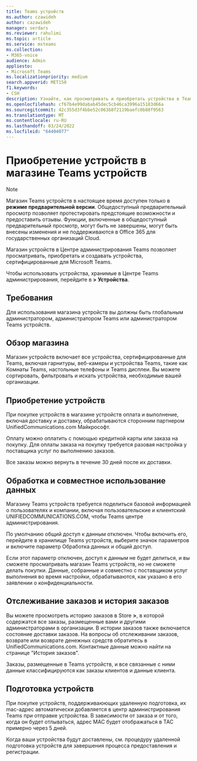 ```yaml
---
title: Teams устройств
ms.author: czawideh
author: cazawideh
manager: serdars
ms.reviewer: rahulimi
ms.topic: article
ms.service: msteams
ms.collection:
- M365-voice
audience: Admin
appliesto:
- Microsoft Teams
ms.localizationpriority: medium
search.appverid: MET150
f1.keywords:
- CSH
description: Узнайте, как просматривать и приобретать устройства в Teams Центре администрирования
ms.openlocfilehash: cf67b4e99dabab45dec5cb46ca3996a15183d66a
ms.sourcegitcommit: 42c355d3f4bbe52c063b8f2119baefc0b88f9563
ms.translationtype: MT
ms.contentlocale: ru-RU
ms.lasthandoff: 03/24/2022
ms.locfileid: "64404077"
---
```

# <a name="purchase-devices-in-the-teams-device-store"></a>Приобретение устройств в магазине Teams устройств

>[!NOTE]
>Магазин Teams устройств в настоящее время доступен только в **режиме предварительной версии**. Общедоступный предварительный просмотр позволяет протестировать предстоящие возможности и предоставить отзывы. Функции, включенные в общедоступный предварительный просмотр, могут быть не завершены, могут быть внесены изменения и не поддерживаются в Office 365 для государственных организаций Cloud.

Магазин устройств в Центре администрирования Teams позволяет просматривать, приобретать и создавать устройства, сертифицированные для Microsoft Teams.  

 Чтобы использовать устройства, хранимые в Центре Teams администрирования, перейдите в **> Устройства**.

## <a name="requirements"></a>Требования

Для использования магазина устройств вы должны быть глобальным администратором, администратором Teams или администратором Teams устройств.

## <a name="browse-the-store"></a>Обзор магазина

Магазин устройств включает все устройства, сертифицированные для Teams, включая гарнитуры, веб-камеры и устройства Teams, такие как Комнаты Teams, настольные телефоны и Teams дисплеи. Вы можете сортировать, фильтровать и искать устройства, необходимые вашей организации.

## <a name="purchase-devices"></a>Приобретение устройств

При покупке устройств в магазине устройств оплата и выполнение, включая доставку и доставку, обрабатываются сторонним партнером UnifiedCommunications.com Майкрософт.  

Оплату можно оплатить с помощью кредитной карты или заказа на покупку. Для оплаты заказа на покупку требуется разовая настройка у поставщика услуг по выполнению заказов.

Все заказы можно вернуть в течение 30 дней после их доставки.

## <a name="data-handling-and-sharing"></a>Обработка и совместное использование данных

Магазину Teams устройств требуется поделиться базовой информацией о пользователях и компании, включая пользовательские и клиентский UNIFIEDCOMMUNICATIONS.COM, чтобы Teams центре администрирования.

По умолчанию общий доступ к данным отключен. Чтобы включить его, перейдите в хранилище Teams устройств, выберите значок параметров и включите параметр Обработка данных и общий доступ.  

Если этот параметр отключен, доступ к данным не будет делиться, и вы сможете просматривать магазин Teams устройств, но не сможете делать покупки. Данные, собранные и совместно с поставщиком услуг выполнения во время настройки, обрабатываются, как указано в его заявлении о конфиденциальности.

## <a name="order-tracking-and-history"></a>Отслеживание заказов и история заказов

Вы можете просмотреть историю заказов в Store **>**, в которой содержатся все заказы, размещенные вами и другими администраторами в организации. В истории заказов также включается состояние доставки заказов. На вопросы об отслеживании заказов, возврате или возврате денежных средств обратитесь в UnifiedCommunications.com. Контактные данные можно найти на странице "История заказов".

Заказы, размещенные в Teams устройств, и все связанные с ними данные классифицируются как заказы клиентов и данные клиента.

## <a name="provision-devices"></a>Подготовка устройств

При покупке устройств, поддерживаюющих удаленную подготовка, их mac-адрес автоматически добавляется в центр администрирования Teams при отправке устройства. В зависимости от заказа и от того, когда он будет отлываться, адрес MAC будет отображаться в TAC примерно через 5 дней.

Когда ваши устройства будут доставлены, [](remote-provision-remote-login.md#generate-a-verification-code) см. процедуру удаленной подготовка устройств для завершения процесса предоставления и регистрации.
